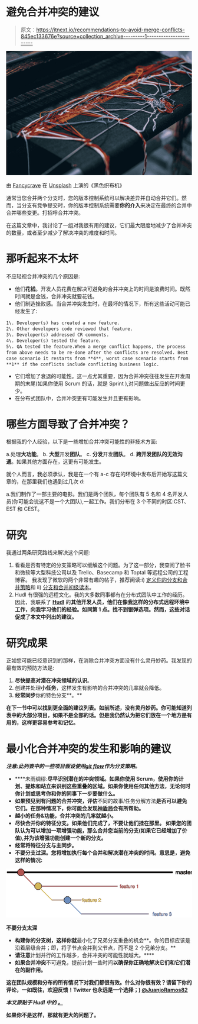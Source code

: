 # 避免合并冲突的建议

> 原文：<https://itnext.io/recommendations-to-avoid-merge-conflicts-845ec133676e?source=collection_archive---------1----------------------->

![](img/ecd72779ec9aa756f998318ce12cb90d.png)

由 [Fancycrave](https://unsplash.com/@fancycrave?utm_source=medium&utm_medium=referral) 在 [Unsplash](https://unsplash.com?utm_source=medium&utm_medium=referral) 上演的《黑色织布机》

通常当您合并两个分支时，您的版本控制系统可以解决差异并自动合并它们。然而，当分支有竞争提交时，你的版本控制系统需要**你的介入**来决定在最终的合并中合并哪些变更。打招呼合并冲突。

在这篇文章中，我讨论了一组对我很有用的建议，它们最大限度地减少了合并冲突的数量，或者至少减少了解决冲突的难度和时间。

# 那听起来不太坏

不应轻视合并冲突的几个原因是:

*   他们**花钱**。开发人员花费在解决可避免的合并冲突上的时间是浪费时间。既然时间就是金钱，合并冲突就要花钱。
*   他们制造挫败感。当合并冲突发生时，在最坏的情况下，所有这些活动可能已经发生了:

```
1\. Developer(s) has created a new feature.
2\. Other developers code reviewed that feature.
3\. Developer(s) addressed CR comments.
4\. Developer(s) tested the feature.
5\. QA tested the feature.When a merge conflict happens, the process from above needs to be re-done after the conflicts are resolved. Best case scenario it restarts from **4**, worst case scenario starts from **1** if the conflicts include conflicting business logic.
```

*   它们增加了衰退的可能性。这一点尤其重要，因为合并冲突往往发生在开发周期的末尾(如果你使用 Scrum 的话，就是 Sprint ),对问题做出反应的时间更少。
*   在分布式团队中，合并冲突更有可能发生并且更有影响。

# 哪些方面导致了合并冲突？

根据我的个人经验，以下是一些增加合并冲突可能性的非技术方面:

a.处理**大功能**。
b. **大型**开发**团队**。
c. **分发**开发**团队**。
d. **跨开发团队的无效沟通**。如果其他方面存在，这更有可能发生。

就个人而言，我必须承认，我是在一个有 a-c 存在的环境中发布后开始写这篇文章的，在那里我们也遇到过几次 d:

a.我们制作了一部主要的电影。我们是两个团队，每个团队有 5 名和 4 名开发人员(你可能会说这不是一个大团队),一起工作。我们分布在 3 个不同的时区:CST、EST 和 CEST。

# 研究

我通过两条研究路线来解决这个问题:

1.  看看是否有特定的分支策略可以缓解这个问题。为了这一部分，我查阅了脸书和微软等大型科技公司以及 Trello、Basecamp 和 Toptal 等远程公司的工程博客。
    我发现了微软的两个非常有趣的帖子，推荐阅读:i) [定义你的分支和合并策略](https://msdn.microsoft.com/en-us/library/bb668955.aspx)和 ii) [分支和合并初级读本](https://msdn.microsoft.com/en-us/library/aa730834%28v=vs.80%29.aspx)。
2.  Hudl 有很强的远程文化。我的大多数同事都有在分布式团队中工作的经历。因此，我联系了 [**Hudl**](https://www.hudl.com/) 的**其他开发人员，他们在像我这样的分布式远程环境中工作，向我学习他们的经验。如同第 1 点。找不到银弹选项。然而，这些对话促成了本文中列出的建议。**

# 研究成果

正如您可能已经意识到的那样，在消除合并冲突方面没有什么灵丹妙药。我发现的最有效的预防方法是:

1.  **尽快提高对潜在冲突领域的认识**。
2.  创建并处理**小任务**，这样发生有影响的合并冲突的几率就会降低。
3.  **经常同步**你的特色分支**。**

**在下一节中可以找到更全面的建议列表。如前所述，没有灵丹妙药。你可能知道列表中的大部分项目，如果不是全部的话。但是我仍然认为把它们放在一个地方是有用的，这样更容易参考和记忆。**

# **最小化合并冲突的发生和影响的建议**

***注意:此列表中的一些项目假设使用*[*git flow*](https://www.atlassian.com/git/tutorials/comparing-workflows/gitflow-workflow)*作为分支策略。***

*   ****未雨绸缪:**尽早识别潜在的冲突领域。如果你使用 Scrum，使用你的计划、提炼和站立来识别这些重叠的区域。如果你使用任何其他方法，无论何时你计划或思考你和你的同事下一步要做什么。**
*   **如果预见到有问题的合并冲突，评估**不同的故事/任务分解方法**是否可以避免它们。在那种情况下，你可能会发现[神盾局](https://pbs.twimg.com/media/DDwWjn_XcAEyPcW.jpg)会有所帮助。**
*   ****越小的任务&功能**，合并冲突的几率就越小。**
*   **尽快合并你的特征分支。如果他们完成了，不要让他们挂在那里。
    如果您的团队认为可以增加一项增强功能，那么合并您当前的分支(如果它已经增加了价值),并为该增强功能创建一个新的分支。**
*   ****经常将特征分支与主同步**。**
*   ****不要分支过深**。您将增加执行每个合并和解决潜在冲突的时间。意思是，避免这样的情况:**

**![](img/973b79dc5c3ca01ef8b58c4179a4a228.png)**

**不要分支太深**

*   **构建你的分支树，这样你就**最小化了兄弟分支重叠的机会**。你的目标应该是沿着层级合并；即，将子节点合并到父节点，而不是 2 个兄弟分支。**
*   **请注意**计划并行的工作越多，合并冲突的可能性就越大。****
*   **如果合并冲突**不可避免，提前计划一些时间**以确保你正确地解决它们和它们潜在的副作用。**

**这在团队规模和分布的所有情况下对我们都很有效。什么对你很有效？请留下你的评论，一如既往，欢迎反馈！Twitter 也永远是一个选择；) [@JuanjoRamos82](https://twitter.com/JuanjoRamos82)**

***本文原贴于 Hudl* *中的* [*。*](https://medium.com/in-the-hudl/recommendations-to-avoid-merge-conflicts-62ebd73db969)**

**如果你不是这样，那就有更大的问题了。**